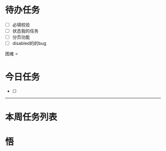 # 待办任务
- [ ] 必填校验
- [ ] 状态我的任务
- [ ] 分页功能
- [ ] disabled的的bug

困难
⭐

# 今日任务
- [ ] 




------
# 本周任务列表



# 悟